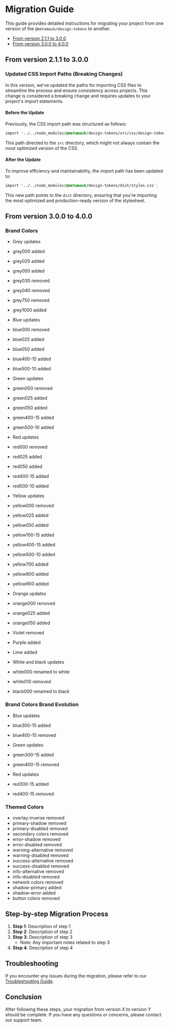 # Migration Guide

This guide provides detailed instructions for migrating your project from one version of the `@metamask/design-tokens` to another.

- [From version 2.1.1 to 3.0.0](#from-version-211-to-300)
- [From version 3.0.0 to 4.0.0](#from-version-300-to-400)

## From version 2.1.1 to 3.0.0

### Updated CSS Import Paths (Breaking Changes)

In this version, we've updated the paths for importing CSS files to streamline the process and ensure consistency across projects. This change is considered a breaking change and requires updates to your project's import statements.

#### Before the Update

Previously, the CSS import path was structured as follows:

```css
import '../../node_modules/@metamask/design-tokens/src/css/design-token.css';
```

This path directed to the `src` directory, which might not always contain the most optimized version of the CSS.

#### After the Update

To improve efficiency and maintainability, the import path has been updated to:

```css
import '../../node_modules/@metamask/design-tokens/dist/styles.css';
```

This new path points to the `dist` directory, ensuring that you're importing the most optimized and production-ready version of the stylesheet.

## From version 3.0.0 to 4.0.0

### Brand Colors
- Grey updates
- grey000 added
- grey025 added
- grey050 added
- grey030 removed
- grey040 removed
- grey750 removed
- grey1000 added

- Blue updates
- blue000 removed
- blue025 added
- blue050 added
- blue400-15 added
- blue500-10 added

- Green updates
- green000 removed
- green025 added
- green050 added
- green400-15 added
- green500-10 added

- Red updates
- red000 removed
- red025 added
- red050 added
- red400-15 added
- red500-10 added

- Yellow updates
- yellow000 removed
- yellow025 added
- yellow050 added
- yellow100-15 added
- yellow400-15 added
- yellow500-10 added
- yellow700 added
- yellow800 added
- yellow900 added

- Orange updates
- orange000 removed
- orange025 added
- orange050 added

- Violet removed

- Purple added

- Lime added

- White and black updates
- white000 renamed to white
- white010 removed
- black000 renamed to black

### Brand Colors Brand Evolution
- Blue updates
- blue300-15 added
- blue400-15 removed

- Green updates
- green300-15 added
- green400-15 removed

- Red updates
- red300-15 added
- red400-15 removed

### Themed Colors
- overlay-inverse removed
- primary-shadow removed
- primary-disabled removed
- secondary colors removed
- error-shadow removed
- error-disabled removed
- warning-alternative removed
- warning-disabled removed
- success-alternative removed
- success-disabled removed
- info-alternative removed
- info-disabled removed
- network colors removed
- shadow-primary added
- shadow-error added
- button colors removed

## Step-by-step Migration Process

1. **Step 1**: Description of step 1
2. **Step 2**: Description of step 2
3. **Step 3**: Description of step 3
   - Note: Any important notes related to step 3
4. **Step 4**: Description of step 4

## Troubleshooting

If you encounter any issues during the migration, please refer to our [Troubleshooting Guide](link_to_guide).

## Conclusion

After following these steps, your migration from version X to version Y should be complete. If you have any questions or concerns, please contact our support team.
